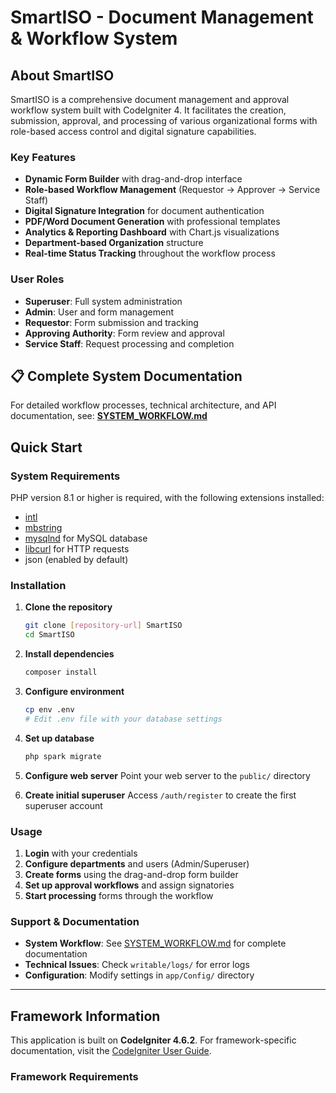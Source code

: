 # SmartISO - Document Management & Workflow System

## About SmartISO

SmartISO is a comprehensive document management and approval workflow system built with CodeIgniter 4. It facilitates the creation, submission, approval, and processing of various organizational forms with role-based access control and digital signature capabilities.

### Key Features
- **Dynamic Form Builder** with drag-and-drop interface
- **Role-based Workflow Management** (Requestor → Approver → Service Staff)
- **Digital Signature Integration** for document authentication  
- **PDF/Word Document Generation** with professional templates
- **Analytics & Reporting Dashboard** with Chart.js visualizations
- **Department-based Organization** structure
- **Real-time Status Tracking** throughout the workflow process

### User Roles
- **Superuser**: Full system administration
- **Admin**: User and form management
- **Requestor**: Form submission and tracking
- **Approving Authority**: Form review and approval
- **Service Staff**: Request processing and completion

## 📋 Complete System Documentation

For detailed workflow processes, technical architecture, and API documentation, see:
**[SYSTEM_WORKFLOW.md](SYSTEM_WORKFLOW.md)**

## Quick Start

### System Requirements

PHP version 8.1 or higher is required, with the following extensions installed:

- [intl](http://php.net/manual/en/intl.requirements.php)
- [mbstring](http://php.net/manual/en/mbstring.installation.php)
- [mysqlnd](http://php.net/manual/en/mysqlnd.install.php) for MySQL database
- [libcurl](http://php.net/manual/en/curl.requirements.php) for HTTP requests
- json (enabled by default)

### Installation

1. **Clone the repository**
   ```bash
   git clone [repository-url] SmartISO
   cd SmartISO
   ```

2. **Install dependencies**
   ```bash
   composer install
   ```

3. **Configure environment**
   ```bash
   cp env .env
   # Edit .env file with your database settings
   ```

4. **Set up database**
   ```bash
   php spark migrate
   ```

5. **Configure web server**
   Point your web server to the `public/` directory

6. **Create initial superuser**
   Access `/auth/register` to create the first superuser account

### Usage

1. **Login** with your credentials
2. **Configure departments** and users (Admin/Superuser)
3. **Create forms** using the drag-and-drop form builder
4. **Set up approval workflows** and assign signatories
5. **Start processing** forms through the workflow

### Support & Documentation

- **System Workflow**: See [SYSTEM_WORKFLOW.md](SYSTEM_WORKFLOW.md) for complete documentation
- **Technical Issues**: Check `writable/logs/` for error logs
- **Configuration**: Modify settings in `app/Config/` directory

---

## Framework Information

This application is built on **CodeIgniter 4.6.2**. For framework-specific documentation, visit the [CodeIgniter User Guide](https://codeigniter.com/user_guide/).

### Framework Requirements
